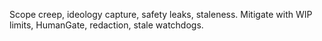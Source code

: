 Scope creep, ideology capture, safety leaks, staleness. Mitigate with WIP limits, HumanGate, redaction, stale watchdogs.